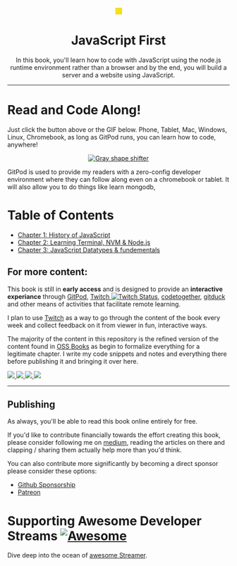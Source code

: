 
<p align="center">
   <a href="https://github.com/users/HansUXdev/sponsorship">
      <img src="./logo.svg" style="max-width:50%;" height="15em" alt="JavaScript Logo"/>
   </a>
</p>
<h1 align="center"> JavaScript First</h1>
<p align="center">In this book, you'll learn how to code with JavaScript using the node.js runtime environment rather than a browser and by the end, you will build a server and a website using JavaScript.
</p>

-----


# Read and Code Along!

Just click the button above or the GIF below. Phone, Tablet, Mac, Windows, Linux, Chromebook, as long as GitPod runs, you can learn how to code, anywhere!

<p align="center">  
   <a href=""><img src="http://gitpod.io/button/open-in-gitpod.svg" alt="Gray shape shifter" height="50px"/></a>  
</p>

GitPod is used to provide my readers with a zero-config developer environment where they can follow along even on a chromebook or tablet. It will also allow you to do things like learn mongodb, 

# Table of Contents

<!-- * [Foreword](foreword.md) (by [Hans McMurdy]()
* [Preface](./preface.md) -->
* [Chapter 1: History of JavaScript](./01-History-of-JS/A-brief-history.md)
* [Chapter 2: Learning Terminal, NVM & Node.js](./02-Introduction-Node-WIth-NVM/1-terminal-basics-and-installing-nvm-node-js.md)
* [Chapter 3: JavaScript Datatypes & fundementals](https://medium.com/javascript-in-plain-english/what-do-you-really-know-about-variables-data-types-and-immutability-in-javascript-1730835a9e87?source=friends_link&sk=f71e5c38da34456f55ed813b23d4ed78)

## For more content:
This book is still in **early access** and is designed to provide an **interactive experiance** through [GitPod](http://gitpod.io/), [Twitch ![Twitch Status](https://img.shields.io/twitch/status/hansoncoding?label=)](https://twitch.tv/hansoncoding), [codetogether](https://www.codetogether.com/), [gitduck](https://gitduck.com/) and other means of activities that facilitate remote learning.

I plan to use [Twitch](https://www.twitch.tv/hansoncoding/about) as a way to go through the content of the book every week and collect feedback on it from viewer in fun, interactive ways.

The majority of the content in this repository is the refined version of the content found in [OSS Books](https://github.com/HansUXdev/OSS-Books) as begin to formalize everything for a legitimate chapter. I write my code snippets and notes and everything there before publishing it and bringing it over here.

<a href="https://medium.com/@hansOnConsult" class="MEDIUM">
   <img src="https://img.shields.io/badge/medium-%2312100E.svg?&style=for-the-badge&logo=medium&logoColor=white" />
</a>
<a href="https://dev.to/hansuxdev" class="DEV TO">
   <img src="https://img.shields.io/badge/DEV.TO-%230A0A0A.svg?&style=for-the-badge&logo=dev-dot-to&logoColor=white" />
</a>
<a href="https://www.youtube.com/channel/UCCGfELkPCJg1XHxQfFFz7pw/about" class="YOUTUBE">
   <img src="https://img.shields.io/badge/youtube-%23FF0000.svg?&style=for-the-badge&logo=youtube&logoColor=white" />
</a>

<a href="https://www.youtube.com/channel/UCCGfELkPCJg1XHxQfFFz7pw/about" class="Twitch">
   <img src="https://img.shields.io/twitch/status/hansoncoding?style=for-the-badge" />
</a>


-----


## Publishing

As always, you'll be able to read this book online entirely for free.

<!-- This edition of the books is being self-published through [GetiPub](https://geti.pub) publishing. The published books will be made available for sale through normal book retail sources. -->

If you'd like to contribute financially towards the effort creating this book, please consider following me on [medium](https://medium.com/@HansOnConsult), reading the articles on there and clapping / sharing them actually help more than you'd think.

You can also contribute more significantly by becoming a direct sponsor please consider these options:

* [Github Sponsorship](https://github.com/users/HansUXdev/sponsorship)
* [Patreon](https://www.patreon.com/hansOnDevelopment)

# Supporting Awesome Developer Streams [![Awesome](https://cdn.rawgit.com/sindresorhus/awesome/d7305f38d29fed78fa85652e3a63e154dd8e8829/media/badge.svg)](https://github.com/sindresorhus/awesome)
Dive deep into the ocean of [awesome Streamer](https://github.com/andyli/awesome-developer-streams/tree/shields.io#developers-that-stream).